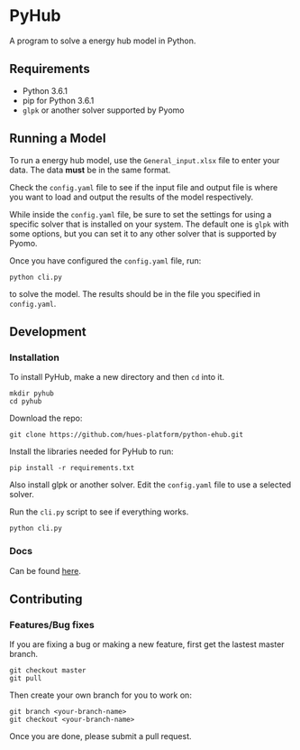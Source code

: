PyHub
=====

A program to solve a energy hub model in Python.

Requirements
------------

- Python 3.6.1
- pip for Python 3.6.1
- `glpk` or another solver supported by Pyomo

Running a Model
---------------

To run a energy hub model, use the `General_input.xlsx` file to enter your data.
The data **must** be in the same format.

Check the `config.yaml` file to see if the input file and output file is where
you want to load and output the results of the model respectively.

While inside the `config.yaml` file, be sure to set the settings for using a
specific solver that is installed on your system.
The default one is `glpk` with some options, but you can set it to any other
solver that is supported by Pyomo.

Once you have configured the `config.yaml` file, run:
```
python cli.py
```
to solve the model.
The results should be in the file you specified in `config.yaml`.

Development
-----------

### Installation

To install PyHub, make a new directory and then `cd` into it.
```
mkdir pyhub
cd pyhub
```

Download the repo:
```
git clone https://github.com/hues-platform/python-ehub.git
```

Install the libraries needed for PyHub to run:
```
pip install -r requirements.txt
```

Also install glpk or another solver.
Edit the `config.yaml` file to use a selected solver.

Run the `cli.py` script to see if everything works.
```
python cli.py
```

### Docs

Can be found [here](docs/explanation.md).

Contributing
------------

### Features/Bug fixes

If you are fixing a bug or making a new feature, first get the lastest master branch.
```
git checkout master
git pull
```

Then create your own branch for you to work on:
```
git branch <your-branch-name>
git checkout <your-branch-name>
```

Once you are done, please submit a pull request.


